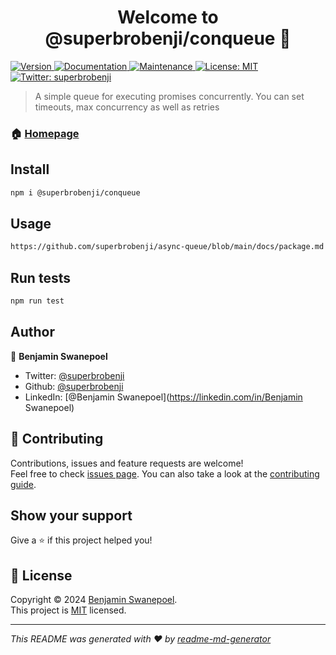 <h1 align="center">Welcome to @superbrobenji/conqueue 👋</h1>
<p>
  <a href="https://www.npmjs.com/package/@superbrobenji/conqueue" target="_blank">
    <img alt="Version" src="https://img.shields.io/npm/v/@superbrobenji/conqueue.svg">
  </a>
  <a href="https://github.com/superbrobenji/async-queue/blob/main/docs/package.md" target="_blank">
    <img alt="Documentation" src="https://img.shields.io/badge/documentation-yes-brightgreen.svg" />
  </a>
  <a href="https://github.com/superbrobenji/async-queue/graphs/commit-activity" target="_blank">
    <img alt="Maintenance" src="https://img.shields.io/badge/Maintained%3F-yes-green.svg" />
  </a>
  <a href="https://github.com/superbrobenji/async-queue/blob/master/LICENSE" target="_blank">
    <img alt="License: MIT" src="https://img.shields.io/github/license/superbrobenji/@superbrobenji/conqueue" />
  </a>
  <a href="https://twitter.com/superbrobenji" target="_blank">
    <img alt="Twitter: superbrobenji" src="https://img.shields.io/twitter/follow/superbrobenji.svg?style=social" />
  </a>
</p>

> A simple queue for executing promises concurrently. You can set timeouts, max concurrency as well as retries

### 🏠 [Homepage](https://www.npmjs.com/package/@superbrobenji/conqueue)

## Install

```sh
npm i @superbrobenji/conqueue
```

## Usage

```sh
https://github.com/superbrobenji/async-queue/blob/main/docs/package.md
```

## Run tests

```sh
npm run test
```

## Author

👤 **Benjamin Swanepoel**

* Twitter: [@superbrobenji](https://twitter.com/superbrobenji)
* Github: [@superbrobenji](https://github.com/superbrobenji)
* LinkedIn: [@Benjamin Swanepoel](https://linkedin.com/in/Benjamin Swanepoel)

## 🤝 Contributing

Contributions, issues and feature requests are welcome!<br />Feel free to check [issues page](https://github.com/superbrobenji/async-queue/issues). You can also take a look at the [contributing guide](https://github.com/superbrobenji/async-queue/blob/master/CONTRIBUTING.md).

## Show your support

Give a ⭐️ if this project helped you!

## 📝 License

Copyright © 2024 [Benjamin Swanepoel](https://github.com/superbrobenji).<br />
This project is [MIT](https://github.com/superbrobenji/async-queue/blob/master/LICENSE) licensed.

***
_This README was generated with ❤️ by [readme-md-generator](https://github.com/kefranabg/readme-md-generator)_
